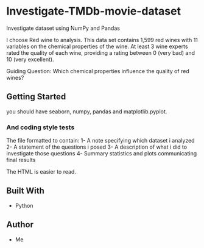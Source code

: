 # Investigate-TMDb-movie-dataset

 Investigate dataset using NumPy and Pandas

I choose Red wine to analysis.
This data set contains 1,599 red wines with 11 variables on the chemical properties of the wine. At least 3 wine experts rated the quality of each wine, providing a rating between 0 (very bad) and 10 (very excellent).

Guiding Question: 
Which chemical properties influence the quality of red wines?

## Getting Started

you should have seaborn, numpy, pandas and matplotlib.pyplot.

### And coding style tests

The file formatted to contain: 
1- A note specifying which dataset i analyzed
2- A statement of the questions i posed
3- A description of what i did to investigate those questions
4- Summary statistics and plots communicating final results

The HTML is easier to read.

## Built With

* Python

## Author

* Me
